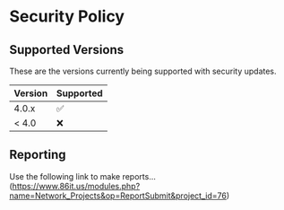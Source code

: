 # Security Policy

## Supported Versions

These are the versions currently being supported with security updates.

| Version | Supported          |
| ------- | ------------------ |
| 4.0.x   | :white_check_mark: |
| < 4.0   | :x:                |

## Reporting 
Use the following link to make reports...<br/>
(https://www.86it.us/modules.php?name=Network_Projects&op=ReportSubmit&project_id=76)
